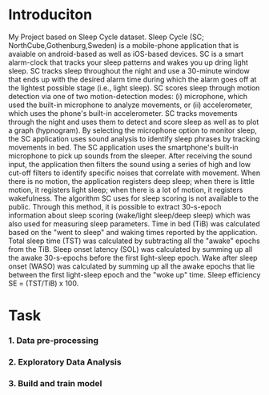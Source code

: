 # Introduciton
My Project based on Sleep Cycle dataset.
Sleep Cycle (SC; NorthCube,Gothenburg,Sweden) is a mobile-phone application that is avaiable on android-based as well as iOS-based devices. SC is a smart alarm-clock that tracks your sleep patterns and wakes you up dring light sleep. SC tracks sleep throughout the night and use a 30-minute window that ends up with the desired alarm time during which the alarm goes off at the lightest possible stage (i.e., light sleep). SC scores sleep through motion detection via one of two motion-detection modes: (i) microphone, which used the built-in microphone to analyze movements, or (ii) accelerometer, which uses the phone's built-in accelerometer. SC tracks movements through the night and uses them to detect and score sleep as well as to plot a graph (hypnogram). By selecting the microphone option to monitor sleep, the SC application uses sound analysis to identify sleep phrases by tracking movements in bed. The SC application uses the smartphone's built-in microphone to pick up sounds from the sleeper. After receiving the sound input, the application then filters the sound using a series of high and low cut-off filters to identify specific noises that correlate with movement. When there is no motion, the application registers deep sleep; when there is little motion, it registers light sleep; when there is a lot of motion, it registers wakefulness. The algorithm SC uses for sleep scoring is not available to the public. Through this method, it is possible to extract 30-s-epoch information about sleep scoring (wake/light sleep/deep sleep) which was also used for measuring sleep parameters. Time in bed (TiB) was calculated based on the "went to sleep" and waking times reported by the application. Total sleep time (TST) was calculated by subtracting all the "awake" epochs from the TiB. Sleep onset latency (SOL) was calculated by summing up all the awake 30-s-epochs before the first light-sleep epoch. Wake after sleep onset (WASO) was calculated by summing up all the awake epochs that lie between the first light-sleep epoch and the "woke up" time. Sleep efficiency SE = (TST/TiB) x 100.
# Task
### 1. Data pre-processing
### 2. Exploratory Data Analysis
### 3. Build and train model
